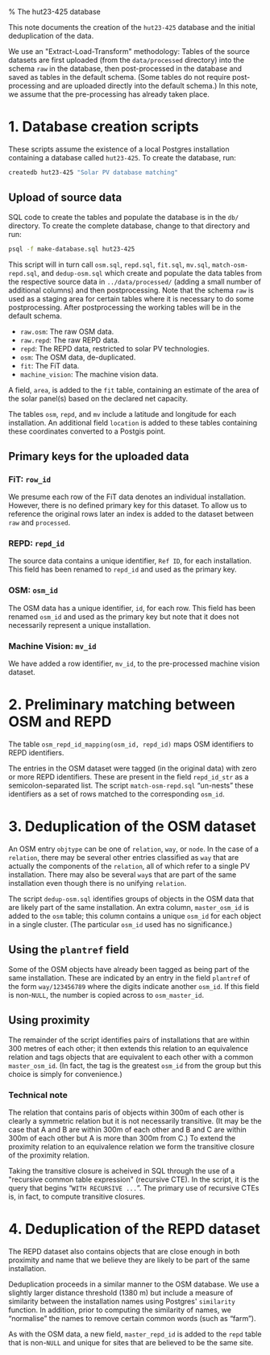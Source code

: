 % The hut23-425 database

This note documents the creation of the `hut23-425` database and the initial
deduplication of the data.

We use an "Extract-Load-Transform" methodology: Tables of the source datasets
are first uploaded (from the `data/processed` directory) into the schema `raw`
in the database, then post-processed in the database and saved as tables in the
default schema. (Some tables do not require post-processing and are uploaded
directly into the default schema.) In this note, we assume that the
pre-processing has already taken place.

# 1. Database creation scripts

These scripts assume the existence of a local Postgres installation containing a
database called `hut23-425`. To create the database, run:

```bash
createdb hut23-425 "Solar PV database matching"
```

## Upload of source data

SQL code to create the tables and populate the database is in the `db/`
directory. To create the complete database, change to that directory and run:

```bash
psql -f make-database.sql hut23-425
```

This script will in turn call `osm.sql`, `repd.sql`, `fit.sql`, `mv.sql`,
`match-osm-repd.sql`, and `dedup-osm.sql` which create and populate the data
tables from the respective source data in `../data/processed/` (adding a small
number of additional columns) and then postprocessing. Note that the schema
`raw` is used as a staging area for certain tables where it is necessary to do
some postprocessing. After postprocessing the working tables will be in the
default schema.

- `raw.osm`: The raw OSM data.
- `raw.repd`: The raw REPD data.
- `repd`: The REPD data, restricted to solar PV technologies.
- `osm`: The OSM data, de-duplicated.
- `fit`: The FiT data. 
- `machine_vision`: The machine vision data. 

A field, `area`, is added to the `fit` table, containing an estimate of the area
of the solar panel(s) based on the declared net capacity.

The tables `osm`, `repd`, and `mv` include a latitude and longitude for each
installation. An additional field `location` is added to these tables containing
these coordinates converted to a Postgis point.

## Primary keys for the uploaded data

### FiT: `row_id`

We presume each row of the FiT data denotes an individual installation. However,
there is no defined primary key for this dataset. To allow us to reference the
original rows later an index is added to the dataset between `raw` and
`processed`.

### REPD: `repd_id`

The source data contains a unique identifier, `Ref ID`, for each
installation. This field has been renamed to `repd_id` and used as the primary
key.

### OSM: `osm_id`

The OSM data has a unique identifier, `id`, for each row. This field has been
renamed `osm_id` and used as the primary key but note that it does not
necessarily represent a unique installation.

### Machine Vision: `mv_id`

We have added a row identifier, `mv_id`, to the pre-processed machine vision dataset. 

# 2. Preliminary matching between OSM and REPD

The table `osm_repd_id_mapping(osm_id, repd_id)` maps OSM identifiers to REPD
identifiers.

The entries in the OSM dataset were tagged (in the original data) with zero
or more REPD identifiers. These are present in the field `repd_id_str` as a
semicolon-separated list. The script `match-osm-repd.sql` “un-nests” these
identifiers as a set of rows matched to the corresponding `osm_id`. 

# 3. Deduplication of the OSM dataset

An OSM entry `objtype` can be one of `relation`, `way`, or `node`.  In the case
of a `relation`, there may be several other entries classified as `way` that are
actually the components of the `relation`, all of which refer to a single PV
installation. There may also be several `way`s that are part of the same
installation even though there is no unifying `relation`.

The script `dedup-osm.sql` identifies groups of objects in the OSM data that are
likely part of the same installation. An extra column, `master_osm_id` is added
to the `osm` table; this column contains a unique `osm_id` for each object in
a single cluster. (The particular `osm_id` used has no significance.)

## Using the `plantref` field

Some of the OSM objects have already been tagged as being part of the same
installation. These are indicated by an entry in the field `plantref` of the
form `way/123456789` where the digits indicate another `osm_id`. If this field
is non-`NULL`, the number is copied across to `osm_master_id`.

## Using proximity

The remainder of the script identifies pairs of installations that are within
300 metres of each other; it then extends this relation to an equivalence
relation and tags objects that are equivalent to each other with a common
`master_osm_id`. (In fact, the tag is the greatest `osm_id` from the group but
this choice is simply for convenience.)

### Technical note

The relation that contains paris of objects within 300m of each other is clearly
a symmetric relation but it is not necessarily transitive. (It may be the case
that A and B are within 300m of each other and B and C are within 300m of each
other but A is more than 300m from C.) To extend the proximity relation to an
equivalence relation we form the transitive closure of the proximity relation.

Taking the transitive closure is acheived in SQL through the use of a "recursive
common table expression" (recursive CTE). In the script, it is the query that
begins “`WITH RECURSIVE ...`”. The primary use of recursive CTEs is, in fact, to
compute transitive closures. 


# 4. Deduplication of the REPD dataset

The REPD dataset also contains objects that are close enough in both proximity
and name that we believe they are likely to be part of the same installation.

Deduplication proceeds in a similar manner to the OSM database. We use a
slightly larger distance threshold (1380 m) but include a measure of similarity
between the installation names using Postgres' `similarity` function. In
addition, prior to computing the similarity of names, we “normalise” the names
to remove certain common words (such as “farm”). 

As with the OSM data, a new field, `master_repd_id` is added to the `repd` table
that is non-`NULL` and unique for sites that are believed to be the same site.













